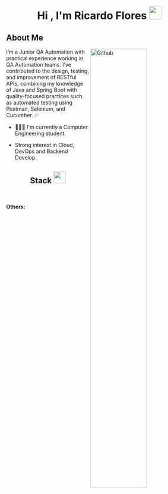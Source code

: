 <h1 align="center">Hi , I'm Ricardo Flores <img src="https://media.giphy.com/media/hvRJCLFzcasrR4ia7z/giphy.gif" width="35"></h1>

<h2> About Me </h2>

<img width="55%" align="right" alt="Github" src="https://raw.githubusercontent.com/onimur/.github/master/.resources/git-header.svg" />
<p>I’m a Junior QA Automation with practical experience working in QA Automation teams. I’ve contributed to the design, testing, and improvement of RESTful APIs, combining my knowledge of Java and Spring Boot with quality-focused practices such as automated testing using Postman, Selenium, and Cucumber. ✅ </p>

- 👨🏻‍💻 I'm currently a Computer Engineering student. 
  
- Strong interest in Cloud, DevOps and Backend Develop.

<h2 align="center">Stack <img src="https://media2.giphy.com/media/QssGEmpkyEOhBCb7e1/giphy.gif?cid=ecf05e47a0n3gi1bfqntqmob8g9aid1oyj2wr3ds3mg700bl&rid=giphy.gif" width="32px"></h2>

<p>
  <!-- Lenguajes y herramientas principales -->
  <img src="https://skillicons.dev/icons?i=java,js,ts,py,ruby" alt="" />

  <!-- Frontend -->
  <img src="https://skillicons.dev/icons?i=html,css,sass,bootstrap,astro,vite" alt="" />

  <!-- Backend -->
  <img src="https://skillicons.dev/icons?i=spring,nodejs" alt="" />

  <!-- Cloud -->
  <img src="https://skillicons.dev/icons?i=aws" alt="" />

  <!-- DevOps / CI-CD -->
  <img src="https://skillicons.dev/icons?i=gitlab,jenkins,docker" alt="" />

  <!-- Bases de datos -->
  <img src="https://skillicons.dev/icons?i=mysql,postgres" alt="" />

  <!-- Control de versiones -->
  <img src="https://skillicons.dev/icons?i=git,github,bitbucket" alt="" />

  <!-- Testing -->
  <img src="https://skillicons.dev/icons?i=postman,selenium,gherkin" alt="" />

  <!-- IDEs -->
  <img src="https://skillicons.dev/icons?i=idea,visualstudio,pycharm,vscode,androidstudio,eclipse" alt="" />
</p>
<p>
  <strong>Others:</strong>
  <br><br>
  <!-- Otras herramientas -->
  <img src="https://img.shields.io/badge/confluence-%23172BF4.svg?style=for-the-badge&logo=confluence&logoColor=white" alt="" />
  <img src="https://img.shields.io/badge/jira-%230A0FFF.svg?style=for-the-badge&logo=jira&logoColor=white" alt="" />
  <img src="https://img.shields.io/badge/Notion-%23000000.svg?style=for-the-badge&logo=notion&logoColor=white" alt="" />
  <img src="https://img.shields.io/badge/Trello-%23026AA7.svg?style=for-the-badge&logo=trello&logoColor=white" alt="" />
  <img src="https://img.shields.io/badge/Microsoft_Office-D83B01?style=for-the-badge&logo=microsoft-office&logoColor=white" alt="" />
  <img src="https://img.shields.io/badge/Slack-4A154B?style=for-the-badge&logo=slack&logoColor=white" alt="" />
</p>
